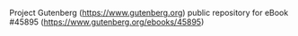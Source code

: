 Project Gutenberg (https://www.gutenberg.org) public repository for eBook #45895 (https://www.gutenberg.org/ebooks/45895)

